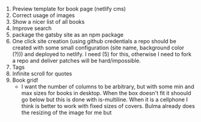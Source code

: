 1. Preview template for book page (netlify cms)
2. Correct usage of images
3. Show a nicer list of all books
4. Improve search
5. package the gatsby site as an npm package
6. One click site creation (using github credentials a repo should be created with some small configuration (site name, background color (?)))
   and deployed to netlify. I need (5) for this, otherwise I need to fork a repo and deliver patches will be hard/impossible.
7. Tags
8. Infinite scroll for quotes
9. Book grid!
   - I want the number of columns to be arbitrary, but with some min and max sizes for books in desktop. When the box doesn't fit it shoould go below but this is done with is-multiline.
   When it is a cellphone I think is better to work with fixed sizes of covers. Bulma already does the resizing of the image for me but 
